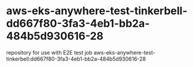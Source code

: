 # aws-eks-anywhere-test-tinkerbell-dd667f80-3fa3-4eb1-bb2a-484b5d930616-28
repository for use with E2E test job aws-eks-anywhere-test-tinkerbell:dd667f80-3fa3-4eb1-bb2a-484b5d930616-28
